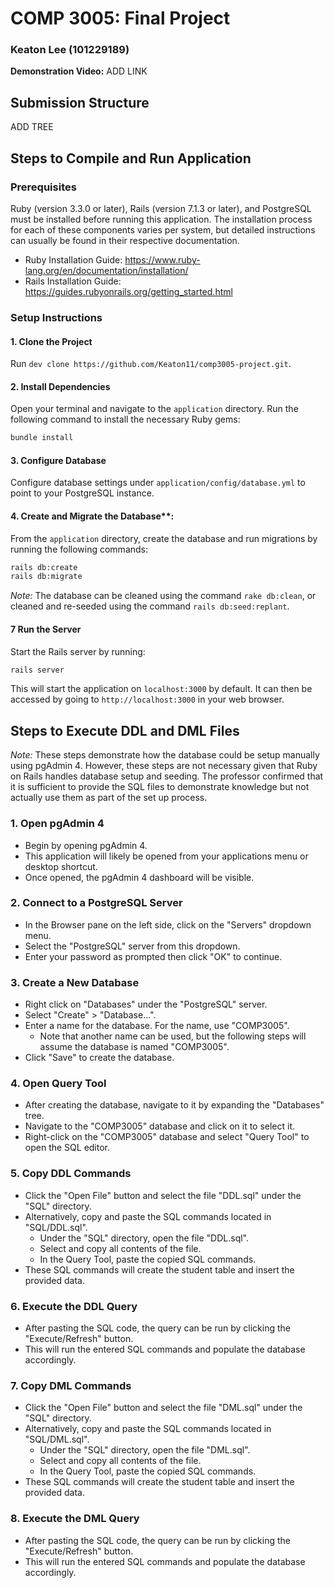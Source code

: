 # COMP 3005: Final Project
### Keaton Lee (101229189)

**Demonstration Video:** ADD LINK

## Submission Structure

ADD TREE

## Steps to Compile and Run Application

### Prerequisites
Ruby (version 3.3.0 or later), Rails (version 7.1.3 or later), and PostgreSQL must be installed before running this application. The installation process for each of these components varies per system, but detailed instructions can usually be found in their respective documentation.
- Ruby Installation Guide: https://www.ruby-lang.org/en/documentation/installation/
- Rails Installation Guide: https://guides.rubyonrails.org/getting_started.html

### Setup Instructions

#### 1. Clone the Project
Run `dev clone https://github.com/Keaton11/comp3005-project.git`.

#### 2. Install Dependencies
Open your terminal and navigate to the `application` directory. Run the following command to install the necessary Ruby gems:

```bash
bundle install
```

#### 3. Configure Database
Configure database settings under `application/config/database.yml` to point to your PostgreSQL instance.

#### 4. Create and Migrate the Database**:
From the `application` directory, create the database and run migrations by running the following commands:

```bash
rails db:create
rails db:migrate
```

*Note:* The database can be cleaned using the command `rake db:clean`, or cleaned and re-seeded using the command `rails db:seed:replant`.

#### 7 Run the Server
Start the Rails server by running:

```bash
rails server
```

This will start the application on `localhost:3000` by default. It can then be accessed by going to `http://localhost:3000` in your web browser.

## Steps to Execute DDL and DML Files 

*Note:* These steps demonstrate how the database could be setup manually using pgAdmin 4. However, these steps are not necessary given that Ruby on Rails handles database setup and seeding. The professor confirmed that it is sufficient to provide the SQL files to demonstrate knowledge but not actually use them as part of the set up process.

### 1. Open pgAdmin 4
- Begin by opening pgAdmin 4.
- This application will likely be opened from your applications menu or desktop shortcut.
- Once opened, the pgAdmin 4 dashboard will be visible.

### 2. Connect to a PostgreSQL Server
- In the Browser pane on the left side, click on the "Servers" dropdown menu.
- Select the "PostgreSQL" server from this dropdown.
- Enter your password as prompted then click "OK" to continue.

### 3. Create a New Database
- Right click on "Databases" under the "PostgreSQL" server.
- Select "Create" > "Database...".
- Enter a name for the database. For the name, use "COMP3005".
    - Note that another name can be used, but the following steps will assume the database is named "COMP3005".
- Click "Save" to create the database.

### 4. Open Query Tool
- After creating the database, navigate to it by expanding the "Databases" tree.
- Navigate to the "COMP3005" database and click on it to select it. 
- Right-click on the "COMP3005" database and select "Query Tool" to open the SQL editor.

### 5. Copy DDL Commands
- Click the "Open File" button and select the file "DDL.sql" under the "SQL" directory.
- Alternatively, copy and paste the SQL commands located in "SQL/DDL.sql".
    - Under the "SQL" directory, open the file "DDL.sql".
    - Select and copy all contents of the file.
    - In the Query Tool, paste the copied SQL commands.
- These SQL commands will create the student table and insert the provided data.

### 6. Execute the DDL Query
- After pasting the SQL code, the query can be run by clicking the "Execute/Refresh" button.
- This will run the entered SQL commands and populate the database accordingly.

### 7. Copy DML Commands
- Click the "Open File" button and select the file "DML.sql" under the "SQL" directory.
- Alternatively, copy and paste the SQL commands located in "SQL/DML.sql".
    - Under the "SQL" directory, open the file "DML.sql".
    - Select and copy all contents of the file.
    - In the Query Tool, paste the copied SQL commands.
- These SQL commands will create the student table and insert the provided data.

### 8. Execute the DML Query
- After pasting the SQL code, the query can be run by clicking the "Execute/Refresh" button.
- This will run the entered SQL commands and populate the database accordingly.
